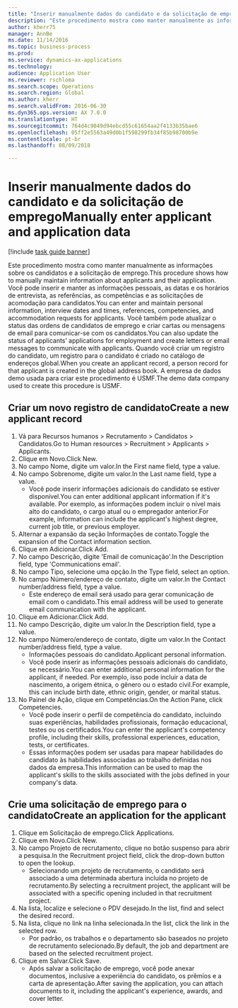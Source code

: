 ```yaml
--- 
title: "Inserir manualmente dados do candidato e da solicitação de emprego"
description: "Este procedimento mostra como manter manualmente as informações sobre os candidatos e a solicitação de emprego."
author: kherr75
manager: AnnBe
ms.date: 11/14/2016
ms.topic: business-process
ms.prod: 
ms.service: dynamics-ax-applications
ms.technology: 
audience: Application User
ms.reviewer: rschloma
ms.search.scope: Operations
ms.search.region: Global
ms.author: kherr
ms.search.validFrom: 2016-06-30
ms.dyn365.ops.version: AX 7.0.0
ms.translationtype: HT
ms.sourcegitcommit: 764d4c9049d94ebcd55c61654aa2f4133b35bae6
ms.openlocfilehash: 05ff2e5563a49d0b1f598299fb34f85b98700b9e
ms.contentlocale: pt-br
ms.lasthandoff: 08/09/2018

---
```

# <a name="manually-enter-applicant-and-application-data"></a><span data-ttu-id="77020-103">Inserir manualmente dados do candidato e da solicitação de emprego</span><span class="sxs-lookup"><span data-stu-id="77020-103">Manually enter applicant and application data</span></span>

[!include [task guide banner](../../includes/task-guide-banner.md)]

<span data-ttu-id="77020-104">Este procedimento mostra como manter manualmente as informações sobre os candidatos e a solicitação de emprego.</span><span class="sxs-lookup"><span data-stu-id="77020-104">This procedure shows how to manually maintain information about applicants and their application.</span></span>   <span data-ttu-id="77020-105">Você pode inserir e manter as informações pessoais, as datas e os horários de entrevista, as referências, as competências e as solicitações de acomodação para candidatos.</span><span class="sxs-lookup"><span data-stu-id="77020-105">You can enter and maintain personal information, interview dates and times, references, competencies, and accommodation requests for applicants.</span></span> <span data-ttu-id="77020-106">Você também pode atualizar o status das ordens de candidatos de emprego e criar cartas ou mensagens de email para comunicar-se com os candidatos.</span><span class="sxs-lookup"><span data-stu-id="77020-106">You can also update the status of applicants’ applications for employment and create letters or email messages to communicate with applicants.</span></span> <span data-ttu-id="77020-107">Quando você criar um registro do candidato, um registro para o candidato é criado no catálogo de endereços global.</span><span class="sxs-lookup"><span data-stu-id="77020-107">When you create an applicant record, a person record for that applicant is created in the global address book.</span></span>       <span data-ttu-id="77020-108">A empresa de dados demo usada para criar este procedimento é USMF.</span><span class="sxs-lookup"><span data-stu-id="77020-108">The demo data company used to create this procedure is USMF.</span></span>


## <a name="create-a-new-applicant-record"></a><span data-ttu-id="77020-109">Criar um novo registro de candidato</span><span class="sxs-lookup"><span data-stu-id="77020-109">Create a new applicant record</span></span>
1. <span data-ttu-id="77020-110">Vá para Recursos humanos > Recrutamento > Candidatos > Candidatos.</span><span class="sxs-lookup"><span data-stu-id="77020-110">Go to Human resources > Recruitment > Applicants > Applicants.</span></span>
2. <span data-ttu-id="77020-111">Clique em Novo.</span><span class="sxs-lookup"><span data-stu-id="77020-111">Click New.</span></span>
3. <span data-ttu-id="77020-112">No campo Nome, digite um valor.</span><span class="sxs-lookup"><span data-stu-id="77020-112">In the First name field, type a value.</span></span>
4. <span data-ttu-id="77020-113">No campo Sobrenome, digite um valor.</span><span class="sxs-lookup"><span data-stu-id="77020-113">In the Last name field, type a value.</span></span>
    * <span data-ttu-id="77020-114">Você pode inserir informações adicionais do candidato se estiver disponível.</span><span class="sxs-lookup"><span data-stu-id="77020-114">You can enter additional applicant information if it's available.</span></span> <span data-ttu-id="77020-115">Por exemplo, as informações podem incluir o nível mais alto do candidato, o cargo atual ou o empregador anterior.</span><span class="sxs-lookup"><span data-stu-id="77020-115">For example, information can include the applicant's highest degree, current job title, or previous employer.</span></span>  
5. <span data-ttu-id="77020-116">Alternar a expansão da seção Informações de contato.</span><span class="sxs-lookup"><span data-stu-id="77020-116">Toggle the expansion of the Contact information section.</span></span>
6. <span data-ttu-id="77020-117">Clique em Adicionar.</span><span class="sxs-lookup"><span data-stu-id="77020-117">Click Add.</span></span>
7. <span data-ttu-id="77020-118">No campo Descrição, digite 'Email de comunicação'.</span><span class="sxs-lookup"><span data-stu-id="77020-118">In the Description field, type 'Communications email'.</span></span>
8. <span data-ttu-id="77020-119">No campo Tipo, selecione uma opção.</span><span class="sxs-lookup"><span data-stu-id="77020-119">In the Type field, select an option.</span></span>
9. <span data-ttu-id="77020-120">No campo Número/endereço de contato, digite um valor.</span><span class="sxs-lookup"><span data-stu-id="77020-120">In the Contact number/address field, type a value.</span></span>
    * <span data-ttu-id="77020-121">Este endereço de email será usado para gerar comunicação de email com o candidato.</span><span class="sxs-lookup"><span data-stu-id="77020-121">This email address will be used to generate email communication with the applicant.</span></span>  
10. <span data-ttu-id="77020-122">Clique em Adicionar.</span><span class="sxs-lookup"><span data-stu-id="77020-122">Click Add.</span></span>
11. <span data-ttu-id="77020-123">No campo Descrição, digite um valor.</span><span class="sxs-lookup"><span data-stu-id="77020-123">In the Description field, type a value.</span></span>
12. <span data-ttu-id="77020-124">No campo Número/endereço de contato, digite um valor.</span><span class="sxs-lookup"><span data-stu-id="77020-124">In the Contact number/address field, type a value.</span></span>
    * <span data-ttu-id="77020-125">Informações pessoais do candidato.</span><span class="sxs-lookup"><span data-stu-id="77020-125">Applicant personal information.</span></span>  
    * <span data-ttu-id="77020-126">Você pode inserir as informações pessoais adicionais do candidato, se necessário.</span><span class="sxs-lookup"><span data-stu-id="77020-126">You can enter additional personal information for the applicant, if needed.</span></span> <span data-ttu-id="77020-127">Por exemplo, isso pode incluir a data de nascimento, a origem étnica, o gênero ou o estado civil.</span><span class="sxs-lookup"><span data-stu-id="77020-127">For example, this can include birth date, ethnic origin, gender, or marital status.</span></span>  
13. <span data-ttu-id="77020-128">No Painel de Ação, clique em Competências.</span><span class="sxs-lookup"><span data-stu-id="77020-128">On the Action Pane, click Competencies.</span></span>
    * <span data-ttu-id="77020-129">Você pode inserir o perfil de competência do candidato, incluindo suas experiências, habilidades profissionais, formação educacional, testes ou os certificados.</span><span class="sxs-lookup"><span data-stu-id="77020-129">You can enter the applicant's competency profile, including their skills, professional experiences, education, tests, or certificates.</span></span>  
    * <span data-ttu-id="77020-130">Essas informações podem ser usadas para mapear habilidades do candidato às habilidades associadas ao trabalho definidas nos dados da empresa.</span><span class="sxs-lookup"><span data-stu-id="77020-130">This information can be used to map the applicant's skills to the skills associated with the jobs defined in your company's data.</span></span>   

## <a name="create-an-application-for-the-applicant"></a><span data-ttu-id="77020-131">Crie uma solicitação de emprego para o candidato</span><span class="sxs-lookup"><span data-stu-id="77020-131">Create an application for the applicant</span></span>
1. <span data-ttu-id="77020-132">Clique em Solicitação de emprego.</span><span class="sxs-lookup"><span data-stu-id="77020-132">Click Applications.</span></span>
2. <span data-ttu-id="77020-133">Clique em Novo.</span><span class="sxs-lookup"><span data-stu-id="77020-133">Click New.</span></span>
3. <span data-ttu-id="77020-134">No campo Projeto de recrutamento, clique no botão suspenso para abrir a pesquisa.</span><span class="sxs-lookup"><span data-stu-id="77020-134">In the Recruitment project field, click the drop-down button to open the lookup.</span></span>
    * <span data-ttu-id="77020-135">Selecionando um projeto de recrutamento, o candidato será associado a uma determinada abertura incluída no projeto de recrutamento.</span><span class="sxs-lookup"><span data-stu-id="77020-135">By selecting a recruitment project, the applicant will be associated with a specific opening included in that recruitment project.</span></span>  
4. <span data-ttu-id="77020-136">Na lista, localize e selecione o PDV desejado.</span><span class="sxs-lookup"><span data-stu-id="77020-136">In the list, find and select the desired record.</span></span>
5. <span data-ttu-id="77020-137">Na lista, clique no link na linha selecionada.</span><span class="sxs-lookup"><span data-stu-id="77020-137">In the list, click the link in the selected row.</span></span>
    * <span data-ttu-id="77020-138">Por padrão, os trabalhos e o departamento são baseados no projeto de recrutamento selecionado.</span><span class="sxs-lookup"><span data-stu-id="77020-138">By default, the job and department are based on the selected recruitment project.</span></span>  
6. <span data-ttu-id="77020-139">Clique em Salvar.</span><span class="sxs-lookup"><span data-stu-id="77020-139">Click Save.</span></span>
    * <span data-ttu-id="77020-140">Após salvar a solicitação de emprego, você pode anexar documentos, inclusive a experiência do candidato, os prêmios e a carta de apresentação.</span><span class="sxs-lookup"><span data-stu-id="77020-140">After saving the application, you can attach documents to it, including the applicant's experience, awards, and cover letter.</span></span>  


